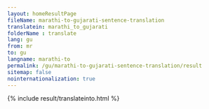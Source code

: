 ```yaml
---
layout: homeResultPage
fileName: marathi-to-gujarati-sentence-translation
translatein: marathi_to_gujarati
folderName : translate
lang: gu
from: mr
to: gu
langname: marathi-to
permalink: /gu/marathi-to-gujarati-sentence-translation/result
sitemap: false
nointernationalization: true
---
```

{% include result/translateinto.html %}

<script src="/js/result/translation.js" data-foldername="{{page.folderName}}" data-lang="{{page.lang}}"></script>
